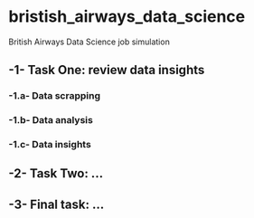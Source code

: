 # bristish_airways_data_science
British Airways Data Science job simulation

## -1- Task One: review data insights
### -1.a- Data scrapping
### -1.b- Data analysis
### -1.c- Data insights

## -2- Task Two: ...

## -3- Final task: ...
